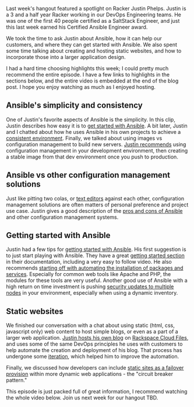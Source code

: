 Last week's hangout featured a spotlight on Racker Justin Phelps. Justin is a 3 and a half year Racker working in our DevOps Engineering teams. He was one of the first 40 people certified as a SaltStack Engineer, and just this last week earned his Certified Ansible Engineer award.

We took the time to ask Justin about Ansible, how it can help our customers, and where they can get started with Ansible. We also spent some time talking about creating and hosting static websites, and how to incorporate those into a larger application design.

I had a hard time choosing highlights this week; I could pretty much recommend the entire episode. I have a few links to highlights in the sections below, and the entire video is embedded at the end of the blog post. I hope you enjoy watching as much as I enjoyed hosting.


## Ansible's simplicity and consistency

One of Justin's favorite aspects of Ansible is the simplicity. In this clip, Justin describes how easy it is to [get started with Ansible](https://youtu.be/t384JnmvcuQ?t=4m16s). A bit later, Justin and I chatted about how he uses Ansible in his own projects to achieve a [consistent environment](https://youtu.be/t384JnmvcuQ?t=8m15s). Finally, we talked about using images vs configuration management to build new servers. [Justin recommends](https://youtu.be/t384JnmvcuQ?t=9m21s) using configuration management in your development environment, then creating a stable image from that dev environment once you push to production.

## Ansible vs other configuration management solutions

Just like pitting two colas, or [text editors](http://www.rackspace.com/blog/text-editor-madness-bracket-vote-for-your-favorite/) against each other, configuration management solutions are often matters of personal preference and project use case. Justin gives a good description of the [pros and cons of Ansible](https://youtu.be/t384JnmvcuQ?t=12m25s) and other configuration management systems.

## Getting started with Ansible

Justin had a few tips for [getting started with Ansible](https://youtu.be/t384JnmvcuQ?t=19m17s). His first suggestion is to just start playing with Ansible. They have a great [getting started section](http://www.ansible.com/resources) in their documentation, including a very easy to follow video. He also recommends [starting off with automating the installation of packages and services](https://youtu.be/t384JnmvcuQ?t=22m34s). Especially for common web tools like Apache and PHP, the modules for these tools are very useful. Another good use of Ansible with a high return on time investment is pushing [security updates to multiple nodes](https://youtu.be/t384JnmvcuQ?t=25m19s) in your environment, especially when using a dynamic inventory.

## Static websites

We finished our conversation with a chat about using static (html, css, javascript only) web content to host simple blogs, or even as a part of a larger web application. [Justin hosts his own blog](https://youtu.be/t384JnmvcuQ?t=30m58s) on [Rackspace Cloud Files](http://www.rackspace.com/en-us/cloud/files), and uses some of the same DevOps principles he uses with customers to help automate the creation and deployment of his blog. That process has undergone some [iteration](https://youtu.be/t384JnmvcuQ?t=33m35s), which helped him to improve the automation.

Finally, we discussed how developers can include [static sites as a failover provision](https://youtu.be/t384JnmvcuQ?t=40m13s) within more dynamic web applications - the "circuit breaker pattern."

This episode is just packed full of great information, I recommend watching the whole video below.
Join us next week for our hangout TBD.
